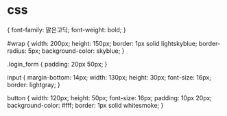 # css

{
    font-family: 맑은고딕;
    font-weight: bold;
}
 
#wrap {
    width: 200px;
    height: 150px;
    border: 1px solid lightskyblue;
    border-radius: 5px;
    background-color: skyblue;
}
 
.login_form {
    padding: 20px 50px;
}
 
input {
    margin-bottom: 14px;
    width: 130px;
    height: 30px;
    font-size: 16px;
    border: lightgray;
}
 
button {
    width: 120px;
    height: 50px;
    font-size: 16px;
    padding: 10px 20px;
    background-color: #fff;
    border: 1px solid whitesmoke;
}
